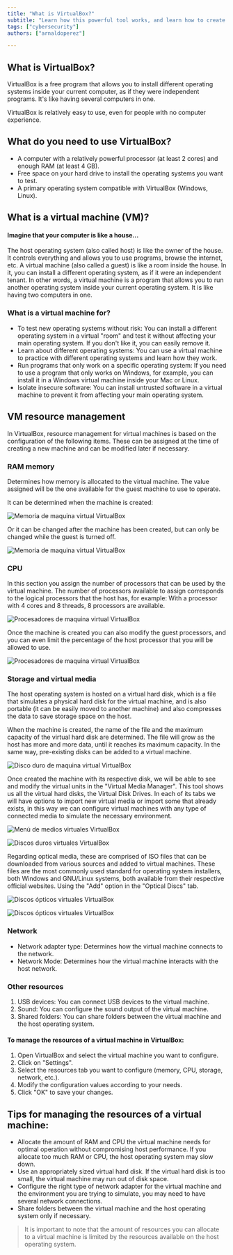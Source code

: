 ```yaml
---
title: "What is VirtualBox?"
subtitle: "Learn how this powerful tool works, and learn how to create a virtual machine."
tags: ["cybersecurity"]
authors: ["arnaldoperez"]

---
```


## What is VirtualBox?

VirtualBox is a free program that allows you to install different operating systems inside your current computer, as if they were independent programs. It's like having several computers in one.

VirtualBox is relatively easy to use, even for people with no computer experience.

## What do you need to use VirtualBox?

- A computer with a relatively powerful processor (at least 2 cores) and enough RAM (at least 4 GB).
- Free space on your hard drive to install the operating systems you want to test.
- A primary operating system compatible with VirtualBox (Windows, Linux).

## What is a virtual machine (VM)?

#### Imagine that your computer is like a house...
The host operating system (also called host) is like the owner of the house. It controls everything and allows you to use programs, browse the internet, etc.
A virtual machine (also called a guest) is like a room inside the house. In it, you can install a different operating system, as if it were an independent tenant.
In other words, a virtual machine is a program that allows you to run another operating system inside your current operating system. It is like having two computers in one.

### What is a virtual machine for?

- To test new operating systems without risk: You can install a different operating system in a virtual "room" and test it without affecting your main operating system. If you don't like it, you can easily remove it.
- Learn about different operating systems: You can use a virtual machine to practice with different operating systems and learn how they work.
- Run programs that only work on a specific operating system: If you need to use a program that only works on Windows, for example, you can install it in a Windows virtual machine inside your Mac or Linux.
- Isolate insecure software: You can install untrusted software in a virtual machine to prevent it from affecting your main operating system.

## VM resource management

In VirtualBox, resource management for virtual machines is based on the configuration of the following items. These can be assigned at the time of creating a new machine and can be modified later if necessary.

### RAM memory

Determines how memory is allocated to the virtual machine. The value assigned will be the one available for the guest machine to use to operate. 

It can be determined when the machine is created:

![Memoria de maquina virtual VirtualBox](https://github.com/4GeeksAcademy/cybersecurity-syllabus/blob/main/assets/vb-memoria.png?raw=true)

Or it can be changed after the machine has been created, but can only be changed while the guest is turned off.

![Memoria de maquina virtual VirtualBox](https://github.com/4GeeksAcademy/cybersecurity-syllabus/blob/main/assets/vb-maquina-config-memoria.png?raw=true)

### CPU

In this section you assign the number of processors that can be used by the virtual machine. The number of processors available to assign corresponds to the logical processors that the host has, for example: With a processor with 4 cores and 8 threads, 8 processors are available.

![Procesadores de maquina virtual VirtualBox](https://github.com/4GeeksAcademy/cybersecurity-syllabus/blob/main/assets/vb-maquina-creacion-cpu.png?raw=true)

Once the machine is created you can also modify the guest processors, and you can even limit the percentage of the host processor that you will be allowed to use.

![Procesadores de maquina virtual VirtualBox](https://github.com/4GeeksAcademy/cybersecurity-syllabus/blob/main/assets/vb-maquina-config-memoria-cpu.png?raw=true)

### Storage and virtual media

The host operating system is hosted on a virtual hard disk, which is a file that simulates a physical hard disk for the virtual machine, and is also portable (it can be easily moved to another machine) and also compresses the data to save storage space on the host.

When the machine is created, the name of the file and the maximum capacity of the virtual hard disk are determined. The file will grow as the host has more and more data, until it reaches its maximum capacity. In the same way, pre-existing disks can be added to a virtual machine.

![Disco duro de maquina virtual VirtualBox](https://github.com/4GeeksAcademy/cybersecurity-syllabus/blob/main/assets/vb-maquina-creacion-dd.png?raw=true)

Once created the machine with its respective disk, we will be able to see and modify the virtual units in the "Virtual Media Manager". This tool shows us all the virtual hard disks, the Virtual Disk Drives. In each of its tabs we will have options to import new virtual media or import some that already exists, in this way we can configure virtual machines with any type of connected media to simulate the necessary environment.

![Menú de medios virtuales VirtualBox](https://github.com/4GeeksAcademy/cybersecurity-syllabus/blob/main/assets/vb-menu-virtual-media.png?raw=true)

![Discos duros virtuales VirtualBox](https://github.com/4GeeksAcademy/cybersecurity-syllabus/blob/main/assets/vb-virtual-media-drives.png?raw=true)

Regarding optical media, these are comprised of ISO files that can be downloaded from various sources and added to virtual machines. These files are the most commonly used standard for operating system installers, both Windows and GNU/Linux systems, both available from their respective official websites. Using the "Add" option in the "Optical Discs" tab.

![Discos ópticos virtuales VirtualBox](https://github.com/4GeeksAcademy/cybersecurity-syllabus/blob/main/assets/vb-virtual-media-optical.png?raw=true)

![Discos ópticos virtuales VirtualBox](https://github.com/4GeeksAcademy/cybersecurity-syllabus/blob/main/assets/vb-maquina-config-optical-es.png?raw=true)
 
### Network

- Network adapter type: Determines how the virtual machine connects to the network.
- Network Mode: Determines how the virtual machine interacts with the host network.

### Other resources

1. USB devices: You can connect USB devices to the virtual machine.
2. Sound: You can configure the sound output of the virtual machine.
3. Shared folders: You can share folders between the virtual machine and the host operating system.

#### To manage the resources of a virtual machine in VirtualBox:

1. Open VirtualBox and select the virtual machine you want to configure.
2. Click on "Settings".
3. Select the resources tab you want to configure (memory, CPU, storage, network, etc.).
4. Modify the configuration values according to your needs.
5. Click "OK" to save your changes.

## Tips for managing the resources of a virtual machine:

- Allocate the amount of RAM and CPU the virtual machine needs for optimal operation without compromising host performance. If you allocate too much RAM or CPU, the host operating system may slow down.
- Use an appropriately sized virtual hard disk. If the virtual hard disk is too small, the virtual machine may run out of disk space.
- Configure the right type of network adapter for the virtual machine and the environment you are trying to simulate, you may need to have several network connections.
- Share folders between the virtual machine and the host operating system only if necessary.

> It is important to note that the amount of resources you can allocate to a virtual machine is limited by the resources available on the host operating system.